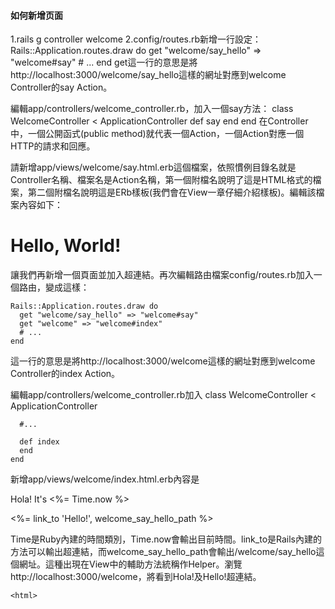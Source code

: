 #### 如何新增页面
1.rails g controller welcome
2.config/routes.rb新增一行設定：
	Rails::Application.routes.draw do
	  get "welcome/say_hello" => "welcome#say"
	  # ...
	end
get這一行的意思是將http://localhost:3000/welcome/say_hello這樣的網址對應到welcome Controller的say Action。

編輯app/controllers/welcome_controller.rb，加入一個say方法：
	class WelcomeController < ApplicationController
	  def say
	  end
	end
在Controller中，一個公開函式(public method)就代表一個Action，一個Action對應一個HTTP的請求和回應。

請新增app/views/welcome/say.html.erb這個檔案，依照慣例目錄名就是Controller名稱、檔案名是Action名稱，第一個附檔名說明了這是HTML格式的檔案，第二個附檔名說明這是ERb樣板(我們會在View一章仔細介紹樣板)。編輯該檔案內容如下：
	<h1>Hello, World!</h1>

讓我們再新增一個頁面並加入超連結。再次編輯路由檔案config/routes.rb加入一個路由，變成這樣：

	Rails::Application.routes.draw do
	  get "welcome/say_hello" => "welcome#say"
	  get "welcome" => "welcome#index"
	  # ...
	end
這一行的意思是將http://localhost:3000/welcome這樣的網址對應到welcome Controller的index Action。

編輯app/controllers/welcome_controller.rb加入
	class WelcomeController < ApplicationController
	
	  #...
	
	  def index
	  end
	end

新增app/views/welcome/index.html.erb內容是
	<p>Hola! It's <%= Time.now %></p>
	<p><%= link_to 'Hello!', welcome_say_hello_path %></p>
Time是Ruby內建的時間類別，Time.now會輸出目前時間。link_to是Rails內建的方法可以輸出超連結，而welcome_say_hello_path會輸出/welcome/say_hello這個網址。這種出現在View中的輔助方法統稱作Helper。瀏覽http://localhost:3000/welcome，將看到Hola!及Hello!超連結。

`<html>`
